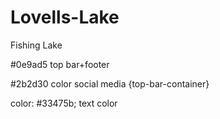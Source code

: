 # Lovells-Lake
Fishing Lake

#0e9ad5 top bar+footer

#2b2d30 color social media {top-bar-container}

color: #33475b; text color
